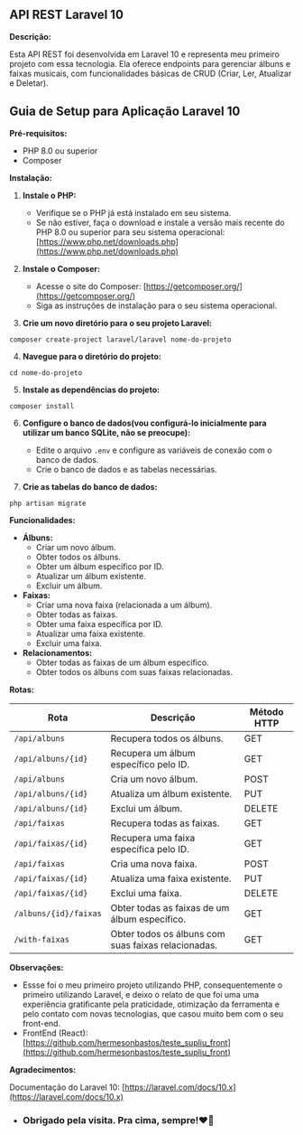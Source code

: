 ## API REST Laravel 10

**Descrição:**

Esta API REST foi desenvolvida em Laravel 10 e representa meu primeiro projeto com essa tecnologia. Ela oferece endpoints para gerenciar álbuns e faixas musicais, com funcionalidades básicas de CRUD (Criar, Ler, Atualizar e Deletar).

## Guia de Setup para Aplicação Laravel 10

**Pré-requisitos:**

* PHP 8.0 ou superior
* Composer

**Instalação:**

1. **Instale o PHP:**

    * Verifique se o PHP já está instalado em seu sistema.
    * Se não estiver, faça o download e instale a versão mais recente do PHP 8.0 ou superior para seu sistema operacional: [https://www.php.net/downloads.php](https://www.php.net/downloads.php)

2. **Instale o Composer:**

    * Acesse o site do Composer: [https://getcomposer.org/](https://getcomposer.org/)
    * Siga as instruções de instalação para o seu sistema operacional.

3. **Crie um novo diretório para o seu projeto Laravel:**

```
composer create-project laravel/laravel nome-do-projeto
```

4. **Navegue para o diretório do projeto:**

```
cd nome-do-projeto
```

5. **Instale as dependências do projeto:**

```
composer install
```

6. **Configure o banco de dados(vou configurá-lo inicialmente para utilizar um banco SQLite, não se preocupe):**

    * Edite o arquivo `.env` e configure as variáveis de conexão com o banco de dados.
    * Crie o banco de dados e as tabelas necessárias.

7. **Crie as tabelas do banco de dados:**

```
php artisan migrate
```

**Funcionalidades:**

* **Álbuns:**
    * Criar um novo álbum.
    * Obter todos os álbuns.
    * Obter um álbum específico por ID.
    * Atualizar um álbum existente.
    * Excluir um álbum.
* **Faixas:**
    * Criar uma nova faixa (relacionada a um álbum).
    * Obter todas as faixas.
    * Obter uma faixa específica por ID.
    * Atualizar uma faixa existente.
    * Excluir uma faixa.
* **Relacionamentos:**
    * Obter todas as faixas de um álbum específico.
    * Obter todos os álbuns com suas faixas relacionadas.

**Rotas:**

| Rota | Descrição | Método HTTP |
|---|---|---|
| `/api/albuns` | Recupera todos os álbuns. | GET |
| `/api/albuns/{id}` | Recupera um álbum específico pelo ID. | GET |
| `/api/albuns` | Cria um novo álbum. | POST |
| `/api/albuns/{id}` | Atualiza um álbum existente. | PUT |
| `/api/albuns/{id}` | Exclui um álbum. | DELETE |
| `/api/faixas` | Recupera todas as faixas. | GET |
| `/api/faixas/{id}` | Recupera uma faixa específica pelo ID. | GET |
| `/api/faixas` | Cria uma nova faixa. | POST |
| `/api/faixas/{id}` | Atualiza uma faixa existente. | PUT |
| `/api/faixas/{id}` | Exclui uma faixa. | DELETE |
| `/albuns/{id}/faixas` | Obter todas as faixas de um álbum específico. | GET |
| `/with-faixas` | Obter todos os álbuns com suas faixas relacionadas. | GET |

**Observações:**

* Essse foi o meu primeiro projeto utilizando PHP, consequentemente o primeiro utilizando Laravel, e deixo o relato de que foi uma uma experiência gratificante pela praticidade, otimização da ferramenta e pelo contato com novas tecnologias, que casou muito bem com o seu front-end.
* FrontEnd (React): [https://github.com/hermesonbastos/teste_supliu_front](https://github.com/hermesonbastos/teste_supliu_front) 

**Agradecimentos:**

Documentação do Laravel 10: [https://laravel.com/docs/10.x](https://laravel.com/docs/10.x)

* ### Obrigado pela visita. Pra cima, sempre!❤️🚀
